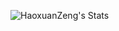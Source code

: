 ![HaoxuanZeng's Stats](https://github-readme-stats.vercel.app/api?username=HaoxuanZeng&theme=transparent&show_icons=true&hide_border=true&count_private=false)
